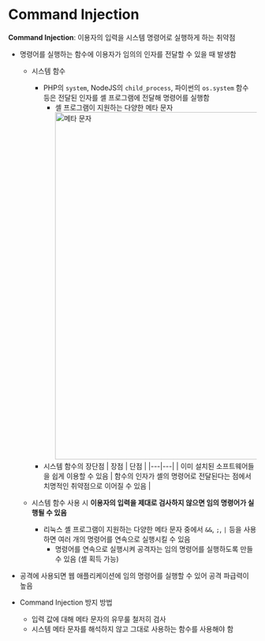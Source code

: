 # Command Injection

**Command Injection**: 이용자의 입력을 시스템 명령어로 실행하게 하는 취약점
* 명령어를 실행하는 함수에 이용자가 임의의 인자를 전달할 수 있을 때 발생함
    - 시스템 함수
        + PHP의 ```system```, NodeJS의 ```child_process```, 파이썬의 ```os.system``` 함수 등은 전달된 인자를 셸 프로그램에 전달해 명령어를 실행함
            - 셸 프로그램이 지원하는 다양한 메타 문자
                <img width="704" alt="메타 문자" src="https://github.com/augustf86/Today_I_Learn/assets/122844932/d5a8386b-7388-4797-83af-b541bf45fe7e">
              <br/>
        + 시스템 함수의 장단점
            | 장점 | 단점 |
            |---|---|
            | 이미 설치된 소프트웨어들을 쉽게 이용할 수 있음 | 함수의 인자가 셸의 명령어로 전달된다는 점에서 치명적인 취약점으로 이어질 수 있음 |

    - 시스템 함수 사용 시 **이용자의 입력을 제대로 검사하지 않으면 임의 명령어가 실행될 수 있음**
        + 리눅스 셸 프로그램이 지원하는 다양한 메타 문자 중에서 ``&&``, ``;``, ``|`` 등을 사용하면 여러 개의 명령어를 연속으로 실행시킬 수 있음
            + 명령어를 연속으로 실행시켜 공격자는 임의 명령어를 실행하도록 만들 수 있음 (셸 획득 가능)

* 공격에 사용되면 웹 애플리케이션에 임의 명령어를 실행할 수 있어 공격 파급력이 높음
* Command Injection 방지 방법
    - 입력 값에 대해 메타 문자의 유무룰 철저히 검사
    - 시스템 메타 문자를 해석하지 않고 그대로 사용하는 함수를 사용해야 함
